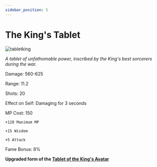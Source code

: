 ```yaml
---
sidebar_position: 5
---
```


# The King's Tablet

![tabletking](https://vwiki.valorserver.com/api/item/picture/the%20king's%20tablet)

<i>A tablet of unfathomable power, inscribed by the King's best sorcerers during the war.</i>

Damage: 560-625

Range: 11.2

Shots: 20

Effect on Self: Damaging for 3 seconds

MP Cost: 150

    +120 Maximum MP
    
    +15 Wisdom
    
    +5 Attack

Fame Bonus: 8%

**Upgraded form of the [Tablet of the King's Avatar](https://www.realmeye.com/wiki/tablet-of-the-king-s-avatar)**
